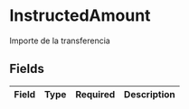 # InstructedAmount

Importe de la transferencia


## Fields

| Field       | Type        | Required    | Description |
| ----------- | ----------- | ----------- | ----------- |